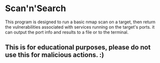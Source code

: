 # Scan'n'Search

This program is designed to run a basic nmap scan on a target, then return the vulnerabilities associated with services running on the target's ports. it can output the port info and results to a file or to the terminal.

## **This is for educational purposes, please do not use this for malicious actions. :)**